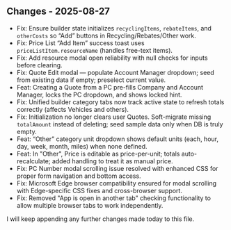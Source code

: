 ## Changes - 2025-08-27

- Fix: Ensure builder state initializes `recyclingItems`, `rebateItems`, and `otherCosts` so “Add” buttons in Recycling/Rebates/Other work.
- Fix: Price List “Add Item” success toast uses `priceListItem.resourceName` (handles free-text items).
- Fix: Add resource modal open reliability with null checks for inputs before clearing.
- Fix: Quote Edit modal — populate Account Manager dropdown; seed from existing data if empty; preselect current value.
- Feat: Creating a Quote from a PC pre-fills Company and Account Manager, locks the PC dropdown, and shows locked hint.
- Fix: Unified builder category tabs now track active state to refresh totals correctly (affects Vehicles and others).
- Fix: Initialization no longer clears user Quotes. Soft-migrate missing `totalAmount` instead of deleting; seed sample data only when DB is truly empty.
- Feat: “Other” category unit dropdown shows default units (each, hour, day, week, month, miles) when none defined.
- Feat: In "Other", Price is editable as price-per-unit; totals auto-recalculate; added handling to treat it as manual price.
- Fix: PC Number modal scrolling issue resolved with enhanced CSS for proper form navigation and bottom access.
- Fix: Microsoft Edge browser compatibility ensured for modal scrolling with Edge-specific CSS fixes and cross-browser support.
- Fix: Removed "App is open in another tab" checking functionality to allow multiple browser tabs to work independently.

I will keep appending any further changes made today to this file.

